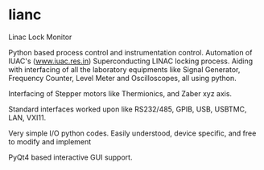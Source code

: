 # lianc
Linac Lock Monitor

Python based process control and instrumentation control.
Automation of IUAC's (www.iuac.res.in) Superconducting LINAC locking process. Aiding with interfacing of all the laboratory equipments like Signal Generator, Frequency Counter, Level Meter and Oscilloscopes, all using python.

Interfacing of Stepper motors like Thermionics, and Zaber xyz axis.

Standard interfaces worked upon like RS232/485, GPIB, USB, USBTMC, LAN, VXI11.

Very simple I/O python codes. Easily understood, device specific, and free to modify and implement

PyQt4 based interactive GUI support.

